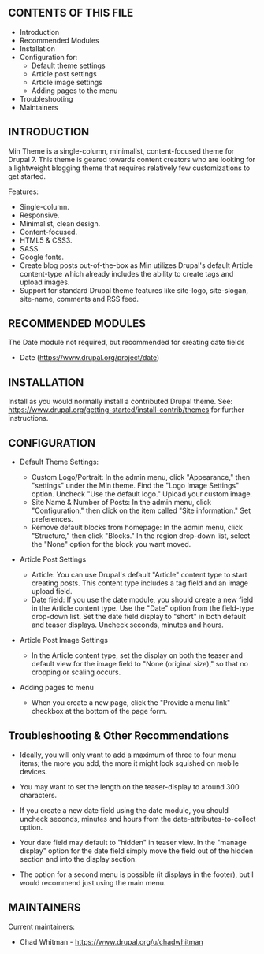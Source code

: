 CONTENTS OF THIS FILE
---------------------
* Introduction
* Recommended Modules
* Installation
* Configuration for:
	* Default theme settings
	* Article post settings
	* Article image settings
	* Adding pages to the menu
* Troubleshooting
* Maintainers

INTRODUCTION
---------------------

Min Theme is a single-column, minimalist, content-focused 
theme for Drupal 7. This theme is geared towards content 
creators who are looking for a lightweight blogging theme 
that requires relatively few customizations to get started.

Features:
* Single-column.
* Responsive.
* Minimalist, clean design.
* Content-focused.
* HTML5 & CSS3.
* SASS.
* Google fonts.
* Create blog posts out-of-the-box as Min utilizes Drupal's 
  default Article content-type which already includes the 
  ability to create tags and upload images.
* Support for standard Drupal theme features like 
  site-logo, site-slogan, site-name, comments and RSS feed.

RECOMMENDED MODULES
---------------------

The Date module not required, but recommended for creating date fields
  * Date (https://www.drupal.org/project/date)

INSTALLATION
---------------------

Install as you would normally install a contributed Drupal theme. See:
https://www.drupal.org/getting-started/install-contrib/themes for further
instructions.


CONFIGURATION
---------------------

* Default Theme Settings:
  * Custom Logo/Portrait: In the admin menu, click "Appearance," then "settings" 
    under the Min theme. Find the "Logo Image Settings" option. 
    Uncheck "Use the default logo." Upload your custom image.
  * Site Name & Number of Posts: In the admin menu, click "Configuration," 
    then click on the item called "Site information." Set preferences.
  * Remove default blocks from homepage: In the admin menu, click "Structure," 
    then click "Blocks." In the region drop-down list, select the "None" option
    for the block you want moved.

* Article Post Settings
  * Article: You can use Drupal's default "Article" content type to start 
    creating posts. This content type includes a tag field and an image 
    upload field.
  * Date field: If you use the date module, you should create a new field 
    in the Article content type. Use the "Date" option from the field-type 
    drop-down list. Set the date field display to "short" in both default 
    and teaser displays. Uncheck seconds, minutes and hours.
  
* Article Post Image Settings
  * In the Article content type, set the display on both the teaser and 
    default view for the image field to "None (original size)," so that 
    no cropping or scaling occurs.

* Adding pages to menu
  * When you create a new page, click the "Provide a menu link" checkbox at the 
    bottom of the page form.

Troubleshooting & Other Recommendations
---------------------

* Ideally, you will only want to add a maximum of three to four menu items;
  the more you add, the more it might look squished on mobile devices.
  
* You may want to set the length on the teaser-display to around 300 
  characters.
  
* If you create a new date field using the date module, you should
  uncheck seconds, minutes and hours from the date-attributes-to-collect 
  option.
  
* Your date field may default to "hidden" in teaser view. In 
  the "manage display" option for the date field simply move the field out of 
  the hidden section and into the display section.
  
* The option for a second menu is possible (it displays in the footer), but 
  I would recommend just using the main menu.
  
MAINTAINERS
---------------------

Current maintainers:
* Chad Whitman - https://www.drupal.org/u/chadwhitman

